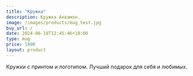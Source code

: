 ```yaml
---
title: "Кружка"
description: Кружка Аквамэн.
image: /images/products/mug_test.jpg
buy_url: /
date: 2024-06-18T12:45:46+10:00
type: mug
price: 1400
layout: product
---
```


Кружки с принтом и логотипом. Лучший подарок для себя и любимых.